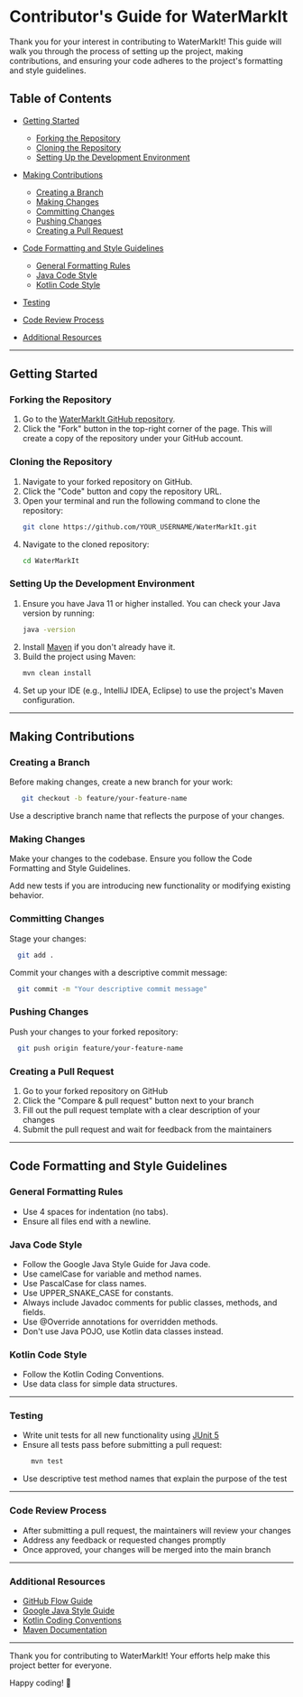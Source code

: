 # Contributor's Guide for WaterMarkIt

Thank you for your interest in contributing to WaterMarkIt! This guide will walk you through the process of setting up the project, making contributions, and ensuring your code adheres to the project's formatting and style guidelines.

## Table of Contents
- [Getting Started](#getting-started)
   - [Forking the Repository](#forking-the-repository)
   - [Cloning the Repository](#cloning-the-repository)
   - [Setting Up the Development Environment](#setting-up-the-development-environment)
   
- [Making Contributions](#making-contributions)
   - [Creating a Branch](#creating-a-branch)
   - [Making Changes](#making-changes)
   - [Committing Changes](#committing-changes)
   - [Pushing Changes](#pushing-changes)
   - [Creating a Pull Request](#creating-a-pull-request)
   
- [Code Formatting and Style Guidelines](#code-formatting-and-style-guidelines)
   - [General Formatting Rules](#general-formatting-rules)
   - [Java Code Style](#java-code-style)
   - [Kotlin Code Style](#kotlin-code-style)

- [Testing](#testing)
- [Code Review Process](#code-review-process)
- [Additional Resources](#additional-resources)

---

## Getting Started

### Forking the Repository
1. Go to the [WaterMarkIt GitHub repository](https://github.com/OlegCheban/WaterMarkIt).
2. Click the "Fork" button in the top-right corner of the page. This will create a copy of the repository under your GitHub account.

### Cloning the Repository
1. Navigate to your forked repository on GitHub.
2. Click the "Code" button and copy the repository URL.
3. Open your terminal and run the following command to clone the repository:
   ```bash
   git clone https://github.com/YOUR_USERNAME/WaterMarkIt.git
4. Navigate to the cloned repository:
   ```bash
   cd WaterMarkIt

### Setting Up the Development Environment
1. Ensure you have Java 11 or higher installed. You can check your Java version by running:
   ```bash
   java -version   
2. Install [Maven](https://maven.apache.org/) if you don't already have it.
3. Build the project using Maven:
   ```bash
   mvn clean install
4. Set up your IDE (e.g., IntelliJ IDEA, Eclipse) to use the project's Maven configuration.

---
## Making Contributions

### Creating a Branch
Before making changes, create a new branch for your work:

   ```bash
      git checkout -b feature/your-feature-name
   ```

Use a descriptive branch name that reflects the purpose of your changes.

### Making Changes
Make your changes to the codebase. Ensure you follow the Code Formatting and Style Guidelines.

Add new tests if you are introducing new functionality or modifying existing behavior.

### Committing Changes
Stage your changes:

```bash
  git add .
```

Commit your changes with a descriptive commit message:

```bash
  git commit -m "Your descriptive commit message"
```

### Pushing Changes
Push your changes to your forked repository:

```bash
  git push origin feature/your-feature-name
```

### Creating a Pull Request
1. Go to your forked repository on GitHub
2. Click the "Compare & pull request" button next to your branch
3. Fill out the pull request template with a clear description of your changes
4. Submit the pull request and wait for feedback from the maintainers

---
## Code Formatting and Style Guidelines
### General Formatting Rules
   - Use 4 spaces for indentation (no tabs).
   - Ensure all files end with a newline.

### Java Code Style
- Follow the Google Java Style Guide for Java code.
- Use camelCase for variable and method names.
- Use PascalCase for class names.
- Use UPPER_SNAKE_CASE for constants.
- Always include Javadoc comments for public classes, methods, and fields.
- Use @Override annotations for overridden methods.
- Don't use Java POJO, use Kotlin data classes instead.

### Kotlin Code Style
- Follow the Kotlin Coding Conventions.
- Use data class for simple data structures.

---
### Testing
- Write unit tests for all new functionality using [JUnit 5](https://junit.org/junit5/)
- Ensure all tests pass before submitting a pull request:
  ```bash
    mvn test
  ```
- Use descriptive test method names that explain the purpose of the test

---
### Code Review Process
- After submitting a pull request, the maintainers will review your changes
- Address any feedback or requested changes promptly
- Once approved, your changes will be merged into the main branch

---
### Additional Resources
- [GitHub Flow Guide](https://guides.github.com/introduction/flow/)
- [Google Java Style Guide](https://google.github.io/styleguide/javaguide.html)
- [Kotlin Coding Conventions](https://kotlinlang.org/docs/coding-conventions.html)
- [Maven Documentation](https://maven.apache.org/guides/)

---
Thank you for contributing to WaterMarkIt! Your efforts help make this project better for everyone.

Happy coding! 🚀
